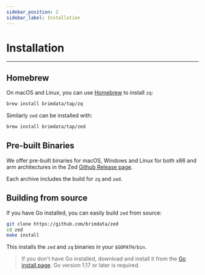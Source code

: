 ```yaml
---
sidebar_position: 2
sidebar_label: Installation
---
```


# Installation

---

## Homebrew

On macOS and Linux, you can use [Homebrew](https://brew.sh/) to install `zq`:

```bash
brew install brimdata/tap/zq
```

Similarly `zed` can be installed with:

```bash
brew install brimdata/tap/zed
```

## Pre-built Binaries

We offer pre-built binaries for macOS, Windows and Linux for both x86 and arm
architectures in the Zed [Github Release page](https://github.com/brimdata/zed/releases).

Each archive includes the build for `zq` and `zed`.

## Building from source

If you have Go installed, you can easily build `zed` from source:

```bash
git clone https://github.com/brimdata/zed
cd zed
make install
```

This installs the `zed` and `zq` binaries in your `$GOPATH/bin`.

> If you don't have Go installed, download and install it from the
> [Go install page](https://golang.org/doc/install). Go version 1.17 or later is
> required.
